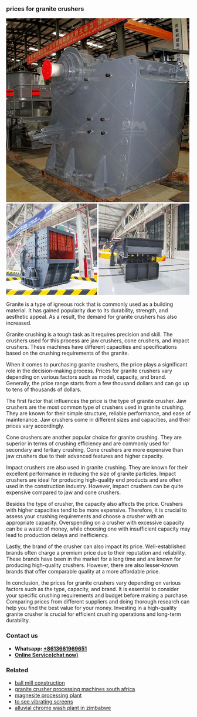 <h3>prices for granite crushers</h3><img src='1706754016.jpg' alt=''><p>Granite is a type of igneous rock that is commonly used as a building material. It has gained popularity due to its durability, strength, and aesthetic appeal. As a result, the demand for granite crushers has also increased.</p><p>Granite crushing is a tough task as it requires precision and skill. The crushers used for this process are jaw crushers, cone crushers, and impact crushers. These machines have different capacities and specifications based on the crushing requirements of the granite.</p><p>When it comes to purchasing granite crushers, the price plays a significant role in the decision-making process. Prices for granite crushers vary depending on various factors such as model, capacity, and brand. Generally, the price range starts from a few thousand dollars and can go up to tens of thousands of dollars.</p><p>The first factor that influences the price is the type of granite crusher. Jaw crushers are the most common type of crushers used in granite crushing. They are known for their simple structure, reliable performance, and ease of maintenance. Jaw crushers come in different sizes and capacities, and their prices vary accordingly.</p><p>Cone crushers are another popular choice for granite crushing. They are superior in terms of crushing efficiency and are commonly used for secondary and tertiary crushing. Cone crushers are more expensive than jaw crushers due to their advanced features and higher capacity.</p><p>Impact crushers are also used in granite crushing. They are known for their excellent performance in reducing the size of granite particles. Impact crushers are ideal for producing high-quality end products and are often used in the construction industry. However, impact crushers can be quite expensive compared to jaw and cone crushers.</p><p>Besides the type of crusher, the capacity also affects the price. Crushers with higher capacities tend to be more expensive. Therefore, it is crucial to assess your crushing requirements and choose a crusher with an appropriate capacity. Overspending on a crusher with excessive capacity can be a waste of money, while choosing one with insufficient capacity may lead to production delays and inefficiency.</p><p>Lastly, the brand of the crusher can also impact its price. Well-established brands often charge a premium price due to their reputation and reliability. These brands have been in the market for a long time and are known for producing high-quality crushers. However, there are also lesser-known brands that offer comparable quality at a more affordable price.</p><p>In conclusion, the prices for granite crushers vary depending on various factors such as the type, capacity, and brand. It is essential to consider your specific crushing requirements and budget before making a purchase. Comparing prices from different suppliers and doing thorough research can help you find the best value for your money. Investing in a high-quality granite crusher is crucial for efficient crushing operations and long-term durability.</p><h3>Contact us</h3><ul><li><strong>Whatsapp:&nbsp;<a href="https://wa.me/8613661969651">+8613661969651</a></strong></li><li><a href="https://swt.shibang-china.com/?git&amp;zhl&amp;prices for granite crushers"><strong>Online Service(chat now)</strong></a></li></ul><h3>Related</h3><ul><li><a href='ball mill construction.md'>ball mill construction</a></li><li><a href='granite crusher processing machines south africa.md'>granite crusher processing machines south africa</a></li><li><a href='magnesite processing plant.md'>magnesite processing plant</a></li><li><a href='to see vibrating screens.md'>to see vibrating screens</a></li><li><a href='alluvial chrome wash plant in zimbabwe.md'>alluvial chrome wash plant in zimbabwe</a></li></ul>